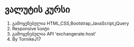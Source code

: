 # ვალუტის კურსი

1. გამოყენებულია HTML,CSS,Bootstrap,JavaScript,jQuery
2. Responsive საიტი
3. გამოყენებულია API 'exchangerate.host' 
4. By TornikeJ17